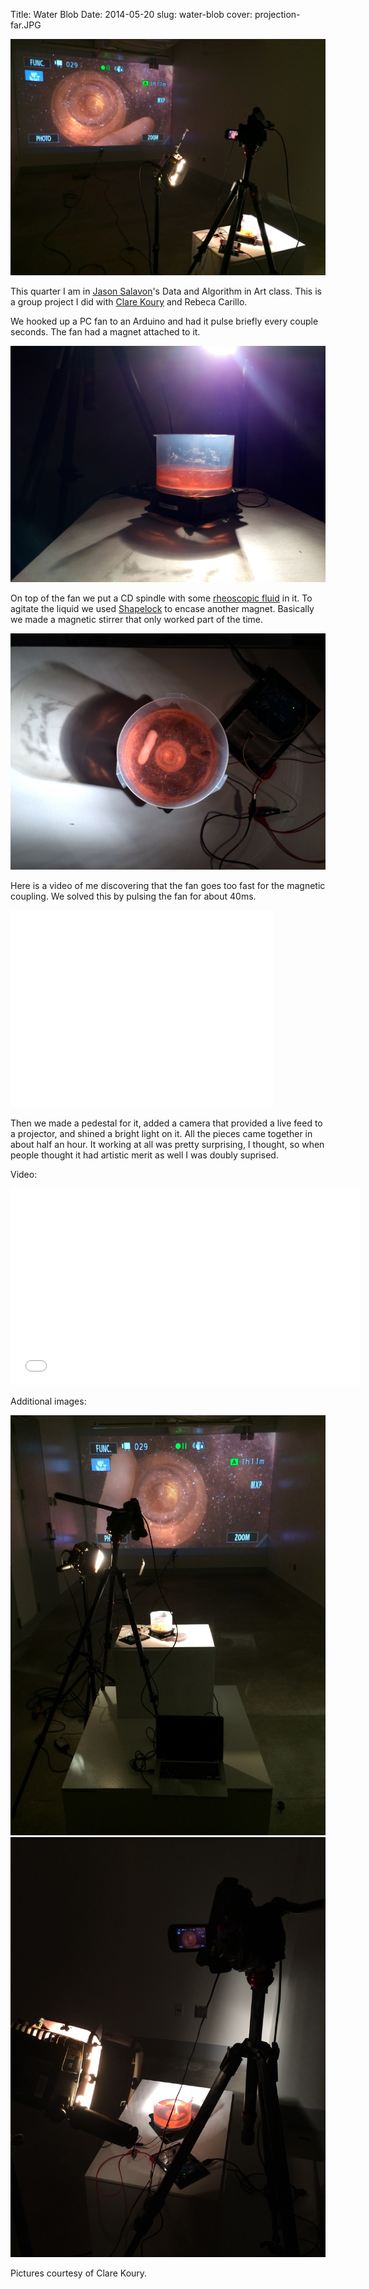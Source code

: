 Title: Water Blob
Date: 2014-05-20
slug: water-blob
cover: projection-far.JPG

<img src="images/water-blob/projection-far.JPG"/>

This quarter I am in [Jason Salavon](http://www.salavon.com)'s Data
and Algorithm in Art class. This is a group project I did with
[Clare Koury](http://clarekoury.tumblr.com) and Rebeca Carillo.

We hooked up a PC fan to an Arduino and had it pulse briefly every
couple seconds. The fan had a magnet attached to it.

<img src="images/water-blob/pool-side.jpg"/>

On top of the fan we put a CD spindle with some
[rheoscopic fluid](http://www.instructables.com/id/Making-Rheoscopic-Fluid/?ALLSTEPS)
in it. To agitate the liquid we used
[Shapelock](http://shapelock.com/) to encase another magnet. Basically
we made a magnetic stirrer that only worked part of the time.

<img src="images/water-blob/pool-top.jpg"/>

Here is a video of me discovering that the fan goes too fast for the
magnetic coupling. We solved this by pulsing the fan for about 40ms.

<iframe width="420" height="315"
src="//www.youtube.com/embed/a6MGmMGI2XQ" frameborder="0"
allowfullscreen></iframe>

Then we made a pedestal for it, added a camera that provided a live
feed to a projector, and shined a bright light on it. All the pieces
came together in about half an hour. It working at all was pretty
surprising, I thought, so when people thought it had artistic merit as
well I was doubly suprised.

Video:

<div class="vid-wrapper">
<iframe width="560" height="315" src="//www.youtube.com/embed/yCI13KS8Hrw" frameborder="0" allowfullscreen></iframe>
</div>

Additional images:

<img src="images/water-blob/long-view.jpg">

<img src="images/water-blob/apparatus.jpg">

Pictures courtesy of Clare Koury.
